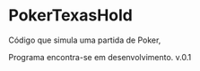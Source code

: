 # PokerTexasHold
Código que simula uma partida de Poker,

Programa encontra-se em desenvolvimento.
v.0.1
